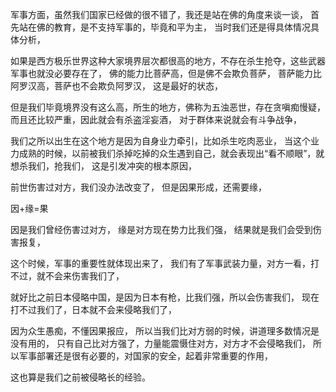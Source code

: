 军事方面，虽然我们国家已经做的很不错了，我还是站在佛的角度来谈一谈，
首先站在佛的教育，是不支持军事的，毕竟和平为主，
当时我们还是得具体情况具体分析，

如果是西方极乐世界这种大家境界层次都很高的地方，不存在杀生抢夺，这些武器军事也就没必要存在了，
佛的能力比菩萨高，但是佛不会欺负菩萨，
菩萨能力比阿罗汉高，菩萨也不会欺负阿罗汉，
这是最好的状态，

但是我们毕竟境界没有这么高，所生的地方，佛称为五浊恶世，存在贪嗔痴慢疑，而且还比较严重，因此就会有杀盗淫妄酒，
对于群体来说就会有斗争战争，

我们之所以出生在这个地方是因为自身业力牵引，比如杀生吃肉恶业，
当这个业力成熟的时候，以前被我们杀掉吃掉的众生遇到自己，就会表现出“看不顺眼”，就想杀我们，抢我们，
这是引发冲突的根本原因，

前世伤害过对方，我们没办法改变了，
但是因果形成，还需要缘，

因+缘=果

因是我们曾经伤害过对方，
缘是对方现在势力比我们强，
结果就是我们会受到伤害报复，

这个时候，军事的重要性就体现出来了，
我们有了军事武装力量，对方一看，打不过，就不会来伤害我们了，

就好比之前日本侵略中国，是因为日本有枪，比我们强，所以会伤害我们，
现在打不过我们了，日本就不会来侵略我们了，

因为众生愚痴，不懂因果报应，
所以当我们比对方弱的时候，讲道理多数情况是没有用的，
只有自己比对方强了，力量能震慑住对方，对方才不会侵略我们，
所以军事部署还是很有必要的，对国家的安全，起着非常重要的作用，

这也算是我们之前被侵略长的经验。

